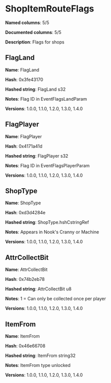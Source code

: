 # ShopItemRouteFlags
**Named columns**: 5/5

**Documented columns**: 5/5

**Description**: Flags for shops
## FlagLand

**Name**: FlagLand

**Hash**: 0x3fe43170

**Hashed string**: FlagLand s32

**Notes**: Flag ID in EventFlagsLandParam

**Versions**: 1.0.0, 1.1.0, 1.2.0, 1.3.0, 1.4.0

## FlagPlayer

**Name**: FlagPlayer

**Hash**: 0x4171a41d

**Hashed string**: FlagPlayer s32

**Notes**: Flag ID in EventFlagsPlayerParam

**Versions**: 1.0.0, 1.1.0, 1.2.0, 1.3.0, 1.4.0

## ShopType

**Name**: ShopType

**Hash**: 0xd3d4284e

**Hashed string**: ShopType.hshCstringRef

**Notes**: Appears in Nook's Cranny or Machine

**Versions**: 1.0.0, 1.1.0, 1.2.0, 1.3.0, 1.4.0

## AttrCollectBit

**Name**: AttrCollectBit

**Hash**: 0x74b2eb78

**Hashed string**: AttrCollectBit u8

**Notes**: 1 = Can only be collected once per player

**Versions**: 1.0.0, 1.1.0, 1.2.0, 1.3.0, 1.4.0

## ItemFrom

**Name**: ItemFrom

**Hash**: 0x46e66708

**Hashed string**: ItemFrom string32

**Notes**: ItemFrom type unlocked

**Versions**: 1.0.0, 1.1.0, 1.2.0, 1.3.0, 1.4.0

